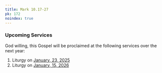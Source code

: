 ```yaml
---
title: Mark 10.17-27
pk: 172
noindex: true
---
```


### Upcoming Services

God willing, this Gospel will be proclaimed at the following services over the next year:


1. Liturgy on [January, 23, 2025](https://orthocal.info/readings/gregorian/2025/01/23/)
1. Liturgy on [January, 15, 2026](https://orthocal.info/readings/gregorian/2026/01/15/)

